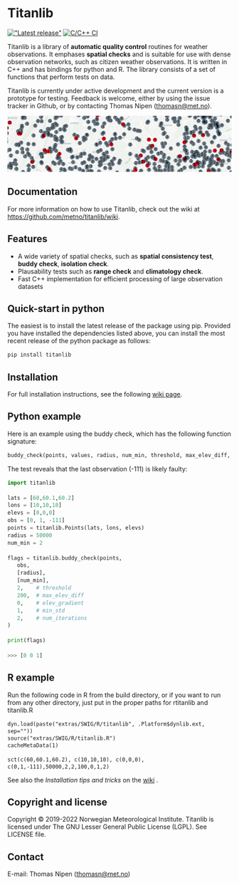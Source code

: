 # Titanlib 
[!["Latest release"](https://img.shields.io/github/v/release/metno/titanlib.svg)](https://github.com/metno/titanlib/releases)
[![C/C++ CI](https://github.com/metno/titanlib/workflows/C/C++%20CI/badge.svg)](https://github.com/metno/titanlib/actions)

Titanlib is a library of **automatic quality control** routines for weather observations. It emphases **spatial
checks** and is suitable for use with dense observation networks, such as citizen weather observations. It is
written in C++ and has bindings for python and R. The library consists of a set of functions that perform
tests on data.

Titanlib is currently under active development and the current version is a prototype for testing. Feedback
is welcome, either by using the issue tracker in Github, or by contacting Thomas Nipen (thomasn@met.no).

![Example of titanlib](docs/image.jpg)

## Documentation

For more information on how to use Titanlib, check out the wiki at https://github.com/metno/titanlib/wiki.

## Features

- A wide variety of spatial checks, such as **spatial consistency test**, **buddy check**, **isolation check**.
- Plausability tests such as **range check** and **climatology check**.
- Fast C++ implementation for efficient processing of large observation datasets 

## Quick-start in python

The easiest is to install the latest release of the package using pip. Provided you have installed the dependencies listed above, you can install the most recent release of the python package as follows:
```bash
pip install titanlib
```

## Installation

For full installation instructions, see the following [wiki page](https://github.com/metno/titanlib/wiki/Installation).

## Python example

Here is an example using the buddy check, which has the following function signature:
```python
buddy_check(points, values, radius, num_min, threshold, max_elev_diff, elev_gradient, min_std, num_iterations)
```

The test reveals that the last observation (-111) is likely faulty:

```python
import titanlib

lats = [60,60.1,60.2]
lons = [10,10,10]
elevs = [0,0,0]
obs = [0, 1, -111]
points = titanlib.Points(lats, lons, elevs)
radius = 50000
num_min = 2

flags = titanlib.buddy_check(points,
   obs,
   [radius],
   [num_min],
   2,    # threshold
   200,  # max_elev_diff
   0,    # elev_gradient
   1,    # min_std
   2,    # num_iterations
)

print(flags)

>>> [0 0 1]
```

## R example

Run the following code in R from the build directory, or if you want to run from any other directory, just
put in the proper paths for rtitanlib and titanlib.R

```
dyn.load(paste("extras/SWIG/R/titanlib", .Platform$dynlib.ext, sep=""))
source("extras/SWIG/R/titanlib.R")
cacheMetaData(1)

sct(c(60,60.1,60.2), c(10,10,10), c(0,0,0), c(0,1,-111),50000,2,2,100,0,1,2)
```

See also the _Installation tips and tricks_ on the [wiki](https://github.com/metno/titanlib/wiki/R-interface) .

## Copyright and license

Copyright © 2019-2022 Norwegian Meteorological Institute. Titanlib is licensed under The GNU Lesser General
Public License (LGPL). See LICENSE file.

## Contact

E-mail: Thomas Nipen (thomasn@met.no)
